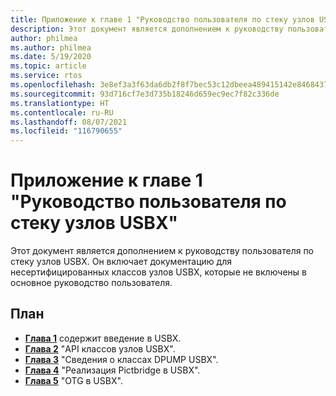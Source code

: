 ```yaml
---
title: Приложение к главе 1 "Руководство пользователя по стеку узлов USBX"
description: Этот документ является дополнением к руководству пользователя по стеку узлов USBX. Он включает документацию для несертифицированных классов узлов USBX, которые не включены в основное руководство пользователя.
author: philmea
ms.author: philmea
ms.date: 5/19/2020
ms.topic: article
ms.service: rtos
ms.openlocfilehash: 3e8ef3a3f63da6db2f8f7bec53c12dbeea489415142e8468437f7554ef700669
ms.sourcegitcommit: 93d716cf7e3d735b18246d659ec9ec7f82c336de
ms.translationtype: HT
ms.contentlocale: ru-RU
ms.lasthandoff: 08/07/2021
ms.locfileid: "116790655"
---
```

# <a name="chapter-1---introduction-to-the-usbx-host-stack-user-guide-supplement"></a>Приложение к главе 1 "Руководство пользователя по стеку узлов USBX"

Этот документ является дополнением к руководству пользователя по стеку узлов USBX. Он включает документацию для несертифицированных классов узлов USBX, которые не включены в основное руководство пользователя.

## <a name="organization"></a>План

- [**Глава 1**](usbx-host-stack-supplemental-1.md) содержит введение в USBX.
- [**Глава 2**](usbx-host-stack-supplemental-2.md) "API классов узлов USBX".
- [**Глава 3**](usbx-host-stack-supplemental-3.md) "Сведения о классах DPUMP USBX".
- [**Глава 4**](usbx-host-stack-supplemental-4.md) "Реализация Pictbridge в USBX".
- [**Глава 5**](usbx-host-stack-supplemental-5.md) "OTG в USBX".
